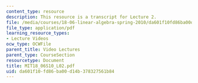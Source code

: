 ```yaml
---
content_type: resource
description: This resource is a transcript for Lecture 2.
file: /media/courses/18-06-linear-algebra-spring-2010/da601f10fd86ba00d14b378327561b84_MIT18_06S10_L02.pdf
file_type: application/pdf
learning_resource_types:
- Lecture Videos
ocw_type: OCWFile
parent_title: Video Lectures
parent_type: CourseSection
resourcetype: Document
title: MIT18_06S10_L02.pdf
uid: da601f10-fd86-ba00-d14b-378327561b84
---
```

